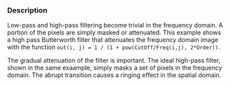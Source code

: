 ### Description
Low-pass and high-pass filtering become trivial in the frequency domain. A portion of the pixels are simply masked or attenuated. This example shows a high pass Butterworth filter that attenuates the frequency domain image with the function  `out(i, j) = 1 / (1 + pow(CutOff/Freq(i,j), 2*Order))`.

The gradual attenuation of the filter is important. The ideal high-pass filter, shown in the same exaample, simply masks a set of pixels in the frequency domain. The abrupt transition causes a ringing effect in the spatial domain.